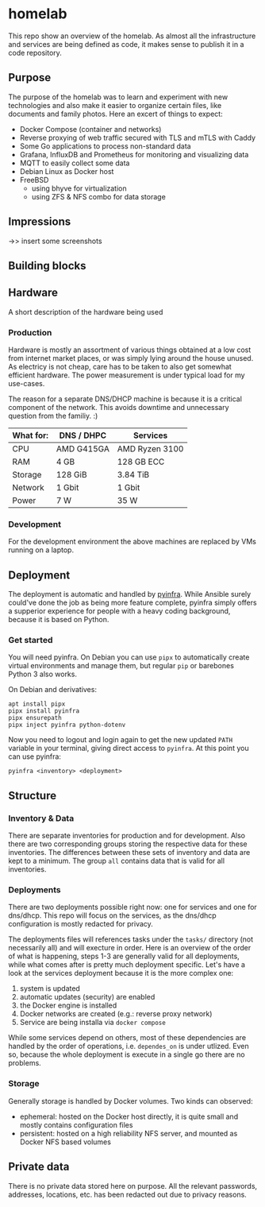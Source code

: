 # homelab

This repo show an overview of the homelab. As almost all the infrastructure and services are being defined as code, it makes sense to publish it in a code repository.

## Purpose

The purpose of the homelab was to learn and experiment with new technologies and also make it easier to organize certain files, like documents and family photos.
Here an excert of things to expect:
 * Docker Compose (container and networks)
 * Reverse proxying of web traffic secured with TLS and mTLS with Caddy
 * Some Go applications to process non-standard data
 * Grafana, InfluxDB and Prometheus for monitoring and visualizing data
 * MQTT to easily collect some data
 * Debian Linux as Docker host
 * FreeBSD
   * using bhyve for virtualization
   * using ZFS & NFS combo for data storage

## Impressions

->> insert some screenshots

## Building blocks

## Hardware

A short description of the hardware being used

### Production

Hardware is mostly an assortment of various things obtained at a low cost from internet market places, or was simply lying around the house unused.
As electricy is not cheap, care has to be taken to also get somewhat efficient hardware. The power measurement is under typical load for my use-cases.

The reason for a separate DNS/DHCP machine is because it is a critical component of the network. This avoids downtime and unnecessary question from the familiy. :)

| What for: | DNS / DHPC | Services       |
|-----------|------------|----------------|
| CPU       | AMD G415GA | AMD Ryzen 3100 |
| RAM       | 4 GB       | 128 GB ECC     |
| Storage   | 128 GiB    | 3.84 TiB       |
| Network   | 1 Gbit     | 1 Gbit         |
| Power     | 7 W        | 35 W           |

### Development

For the development environment the above machines are replaced by VMs running on a laptop.

## Deployment

The deployment is automatic and handled by [pyinfra](https://docs.pyinfra.com/en/3.x/index.html). While Ansible surely could've done the job as being more feature complete, pyinfra simply offers a supperior experience for people with a heavy coding background, because it is based on Python.

### Get started

You will need pyinfra. On Debian you can use `pipx` to automatically create virtual environments and manage them, but regular `pip` or barebones Python 3 also works.

On Debian and derivatives:
```
apt install pipx
pipx install pyinfra
pipx ensurepath
pipx inject pyinfra python-dotenv
```
Now you need to logout and login again to get the new updated `PATH` variable in your terminal, giving direct access to `pyinfra`.
At this point you can use pyinfra:
```
pyinfra <inventory> <deployment>
```

## Structure

### Inventory & Data

There are separate inventories for production and for development. Also there are two corresponding groups storing the respective data for these inventories. The differences between these sets of inventory and data are kept to a minimum. The group `all` contains data that is valid for all inventories.

### Deployments

There are two deployments possible right now: one for services and one for dns/dhcp. This repo will focus on the services, as the dns/dhcp configuration is mostly redacted for privacy.

The deployments files will references tasks under the `tasks/` directory (not necessarily all) and will execture in order. Here is an overview of the order of what is happening, steps 1-3 are generally valid for all deployments, while what comes after is pretty much deployment specific. Let's have a look at the services deployment because it is the more complex one:

1. system is updated
2. automatic updates (security) are enabled
3. the Docker engine is installed
4. Docker networks are created (e.g.: reverse proxy network)
5. Service are being installa via `docker compose`

While some services depend on others, most of these dependencies are handled by the order of operations, i.e. `dependes_on` is under utlized. Even so, because the whole deployment is execute in a single go there are no problems.

### Storage

Generally storage is handled by Docker volumes. Two kinds can observed:

 * ephemeral: hosted on the Docker host directly, it is quite small and mostly contains configuration files
 * persistent: hosted on a high reliability NFS server, and mounted as Docker NFS based volumes
 
## Private data

There is no private data stored here on purpose. All the relevant passwords, addresses, locations, etc. has been redacted out due to privacy reasons.
